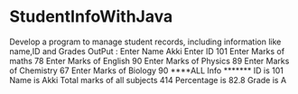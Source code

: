 # StudentInfoWithJava
Develop a program to manage student records, including information like name,ID and Grades
OutPut :
Enter Name
Akki
Enter ID
101
Enter Marks of maths
78
Enter Marks of English
90
Enter Marks of Physics
89
Enter Marks of Chemistry
67
Enter Marks of Biology
90
****ALL Info *******
ID is 101
Name is Akki
Total marks of all subjects 414
Percentage is 82.8
Grade is A
